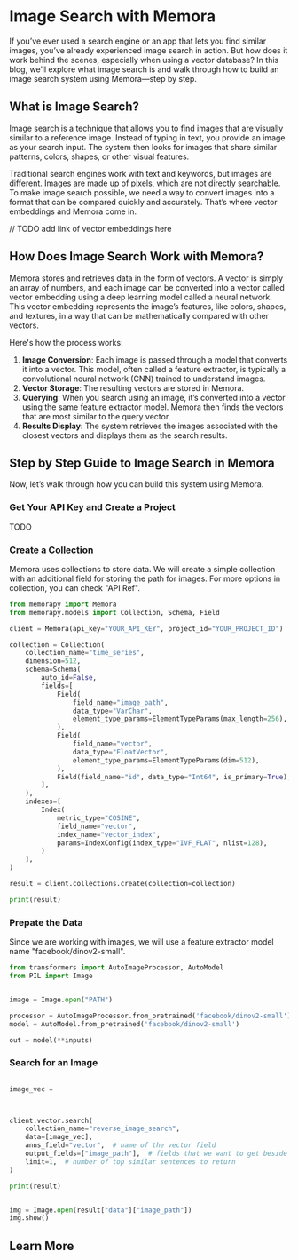 # Image Search with Memora
If you’ve ever used a search engine or an app that lets you find similar images, you’ve already experienced image search in action. But how does it work behind the scenes, especially when using a vector database? In this blog, we’ll explore what image search is and walk through how to build an image search system using Memora—step by step.

## What is Image Search?
Image search is a technique that allows you to find images that are visually similar to a reference image. Instead of typing in text, you provide an image as your search input. The system then looks for images that share similar patterns, colors, shapes, or other visual features.

Traditional search engines work with text and keywords, but images are different. Images are made up of pixels, which are not directly searchable. To make image search possible, we need a way to convert images into a format that can be compared quickly and accurately. That’s where vector embeddings and Memora come in.

// TODO add link of vector embeddings here

## How Does Image Search Work with Memora?
Memora stores and retrieves data in the form of vectors. A vector is simply an array of numbers, and each image can be converted into a vector called vector embedding using a deep learning model called a neural network. This vector embedding represents the image’s features, like colors, shapes, and textures, in a way that can be mathematically compared with other vectors.

Here's how the process works:

1. **Image Conversion**: Each image is passed through a model that converts it into a vector. This model, often called a feature extractor, is typically a convolutional neural network (CNN) trained to understand images.
2. **Vector Storage**: The resulting vectors are stored in Memora.
3. **Querying**: When you search using an image, it’s converted into a vector using the same feature extractor model. Memora then finds the vectors that are most similar to the query vector.
4. **Results Display**: The system retrieves the images associated with the closest vectors and displays them as the search results.

## Step by Step Guide to Image Search in Memora
Now, let’s walk through how you can build this system using Memora.

### Get Your API Key and Create a Project

TODO

### Create a Collection
Memora uses collections to store data. We will create a simple collection with an additional field for storing the path for images. For more options in collection, you can check "API Ref".

```python
from memorapy import Memora
from memorapy.models import Collection, Schema, Field 

client = Memora(api_key="YOUR_API_KEY", project_id="YOUR_PROJECT_ID")

collection = Collection(
    collection_name="time_series",
    dimension=512,
    schema=Schema(
        auto_id=False,
        fields=[
            Field(
                field_name="image_path",
                data_type="VarChar",
                element_type_params=ElementTypeParams(max_length=256),
            ),
            Field(
                field_name="vector",
                data_type="FloatVector",
                element_type_params=ElementTypeParams(dim=512),
            ),
            Field(field_name="id", data_type="Int64", is_primary=True),
        ],
    ),
    indexes=[
        Index(
            metric_type="COSINE",
            field_name="vector",
            index_name="vector_index",
            params=IndexConfig(index_type="IVF_FLAT", nlist=128),
        )
    ],
)

result = client.collections.create(collection=collection)

print(result)
```

### Prepate the Data

Since we are working with images, we will use a feature extractor model name "facebook/dinov2-small". 


```python
from transformers import AutoImageProcessor, AutoModel
from PIL import Image


image = Image.open("PATH")

processor = AutoImageProcessor.from_pretrained('facebook/dinov2-small')
model = AutoModel.from_pretrained('facebook/dinov2-small')

out = model(**inputs)


```



### Search for an Image




```python

image_vec = 



client.vector.search(
    collection_name="reverse_image_search",
    data=[image_vec],
    anns_field="vector",  # name of the vector field
    output_fields=["image_path"],  # fields that we want to get beside ID
    limit=1,  # number of top similar sentences to return
)

print(result)


img = Image.open(result["data"]["image_path"])
img.show()

```

## Learn More



